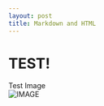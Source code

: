 ```yaml
---
layout: post
title: Markdown and HTML
---
```


# TEST!
Test Image<br>
![IMAGE]({{site.url}}assets/img/testim.jpg)
